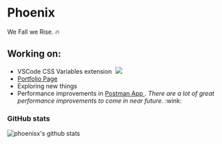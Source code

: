# Phoenix

We Fall we Rise. 🔥

## Working on:

<ul>
  <li>
    VSCode CSS Variables extension&nbsp;
    <a href="https://github.com/willofindie/vscode-cssvar">
      <img src="https://img.shields.io/github/stars/willofindie/vscode-cssvar?style=social" />
    </a>
  </li>
  
  <li>
    <a href="https://willofindie.com/">
      Portfolio Page
    </a>
  </li>
  <li>
    Exploring new things
  </li>
  <li>
    Performance improvements in
    <a href="https://www.postman.com/">
      Postman App
    </a>.
    <i>There are a lot of great performance improvements to come in near future.</i> :wink:
  </li>
</ul>

### GitHub stats
![phoenisx's github stats](https://github-readme-stats.vercel.app/api?username=phoenisx&count_private=true&hide_title=true)
